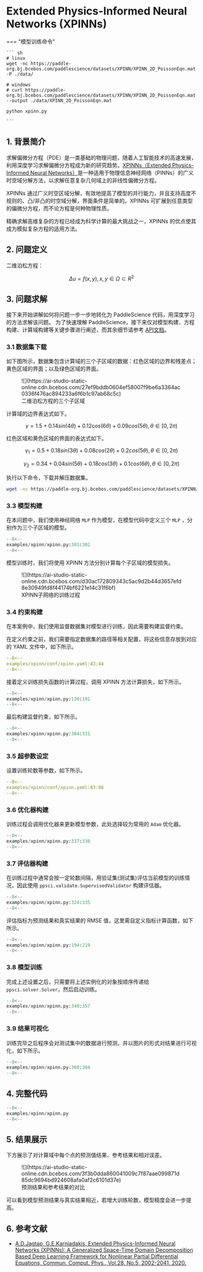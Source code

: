 # Extended Physics-Informed Neural Networks (XPINNs)

=== "模型训练命令"

    ``` sh
    # linux
    wget -nc https://paddle-org.bj.bcebos.com/paddlescience/datasets/XPINN/XPINN_2D_PoissonEqn.mat -P ./data/

    # windows
    # curl https://paddle-org.bj.bcebos.com/paddlescience/datasets/XPINN/XPINN_2D_PoissonEqn.mat --output ./data/XPINN_2D_PoissonEqn.mat

    python xpinn.py

    ```

## 1. 背景简介

求解偏微分方程（PDE）是一类基础的物理问题，随着人工智能技术的高速发展，利用深度学习求解偏微分方程成为新的研究趋势。[XPINNs（Extended Physics-Informed Neural Networks）](https://doi.org/10.4208/cicp.OA-2020-0164)是一种适用于物理信息神经网络（PINNs）的广义时空域分解方法，以求解任意复杂几何域上的非线性偏微分方程。

XPINNs 通过广义时空区域分解，有效地提高了模型的并行能力，并且支持高度不规则的、凸/非凸的时空域分解，界面条件是简单的。XPINNs 可扩展到任意类型的偏微分方程，而不论方程是何种物理性质。

精确求解高维复杂的方程已经成为科学计算的最大挑战之一，XPINNs 的优点使其成为模拟复杂方程的适用方法。

## 2. 问题定义

二维泊松方程：

$$ \Delta u = f(x, y),  x,y \in \Omega \subset R^2$$

## 3. 问题求解

接下来开始讲解如何将问题一步一步地转化为 PaddleScience 代码，用深度学习的方法求解该问题。
为了快速理解 PaddleScience，接下来仅对模型构建、方程构建、计算域构建等关键步骤进行阐述，而其余细节请参考 [API文档](../api/arch.md)。

### 3.1 数据集下载

如下图所示，数据集包含计算域的三个子区域的数据：红色区域的边界和残差点；黄色区域的界面；以及绿色区域的界面。

<figure markdown>
  ![](https://ai-studio-static-online.cdn.bcebos.com/27ef9bddb0604ef58007f9be6a3364ac0336f476ac894233a6f6b1c97ab68c5c)
  <figcaption>二维泊松方程的三个子区域</figcaption>
</figure>

计算域的边界表达式如下。

$$ \gamma =1.5+0.14 sin(4θ)+0.12 cos(6θ)+0.09 cos(5θ), θ \in [0,2π) $$

红色区域和黄色区域的界面的表达式如下。

$$ \gamma_1 =0.5+0.18 sin(3θ)+0.08 cos(2θ)+0.2 cos(5θ), θ \in [0,2π)$$

$$ \gamma_2 =0.34+0.04 sin(5θ)+0.18 cos(3θ)+0.1 cos(6θ), θ \in [0,2π) $$

执行以下命令，下载并解压数据集。

``` sh
wget -nc https://paddle-org.bj.bcebos.com/paddlescience/datasets/XPINN/XPINN_2D_PoissonEqn.mat -P ./data/
```

### 3.3 模型构建

在本问题中，我们使用神经网络 `MLP` 作为模型，在模型代码中定义三个 `MLP` ，分别作为三个子区域的模型。

``` py linenums="301"
--8<--
examples/xpinn/xpinn.py:301:302
--8<--
```

模型训练时，我们将使用 XPINN 方法分别计算每个子区域的模型损失。

<figure markdown>
  ![](https://ai-studio-static-online.cdn.bcebos.com/d30ac172809343c5ac9d2b44d3657efd8e30949fd8f44174bf6221e14c31f6bf)
  <figcaption>XPINN子网络的训练过程</figcaption>
</figure>

### 3.4 约束构建

在本案例中，我们使用监督数据集对模型进行训练，因此需要构建监督约束。

在定义约束之前，我们需要指定数据集的路径等相关配置，将这些信息存放到对应的 YAML 文件中，如下所示。

``` yaml linenums="43"
--8<--
examples/xpinn/conf/xpinn.yaml:43:44
--8<--
```

接着定义训练损失函数的计算过程，调用 XPINN 方法计算损失，如下所示。

``` py linenums="130"
--8<--
examples/xpinn/xpinn.py:130:191
--8<--
```

最后构建监督约束，如下所示。

``` py linenums="304"
--8<--
examples/xpinn/xpinn.py:304:311
--8<--
```

### 3.5 超参数设定

设置训练轮数等参数，如下所示。

``` yaml linenums="83"
--8<--
examples/xpinn/conf/xpinn.yaml:83:88
--8<--
```

### 3.6 优化器构建

训练过程会调用优化器来更新模型参数，此处选择较为常用的 `Adam` 优化器。

``` py linenums="337"
--8<--
examples/xpinn/xpinn.py:337:338
--8<--
```

### 3.7 评估器构建

在训练过程中通常会按一定轮数间隔，用验证集(测试集)评估当前模型的训练情况，因此使用 `ppsci.validate.SupervisedValidator` 构建评估器。

``` py linenums="100"
--8<--
examples/xpinn/xpinn.py:324:335
--8<--
```

评估指标为预测结果和真实结果的 RMSE 值，这里需自定义指标计算函数，如下所示。

``` py linenums="194"
--8<--
examples/xpinn/xpinn.py:194:219
--8<--
```

### 3.8 模型训练

完成上述设置之后，只需要将上述实例化的对象按顺序传递给 `ppsci.solver.Solver`，然后启动训练。

``` py linenums="340"
--8<--
examples/xpinn/xpinn.py:340:357
--8<--
```

### 3.9 结果可视化

训练完毕之后程序会对测试集中的数据进行预测，并以图片的形式对结果进行可视化，如下所示。

``` py linenums="360"
--8<--
examples/xpinn/xpinn.py:360:384
--8<--
```

## 4. 完整代码

``` py linenums="1" title="cfdgcn.py"
--8<--
examples/xpinn/xpinn.py
--8<--
```

## 5. 结果展示

下方展示了对计算域中每个点的预测值结果、参考结果和相对误差。

<figure markdown>
  ![](https://ai-studio-static-online.cdn.bcebos.com/3f3b0dda860041009c7f87aae099871d85dc9694bd924608afa0af2c6101d37e)
  <figcaption>预测结果和参考结果的对比</figcaption>
</figure>

可以看到模型预测结果与真实结果相近，若增大训练轮数，模型精度会进一步提高。

## 6. 参考文献

* [A.D.Jagtap, G.E.Karniadakis, Extended Physics-Informed Neural Networks (XPINNs): A Generalized Space-Time Domain Decomposition Based Deep Learning Framework for Nonlinear Partial Differential Equations, Commun. Comput. Phys., Vol.28, No.5, 2002-2041, 2020.](https://doi.org/10.4208/cicp.OA-2020-0164)
